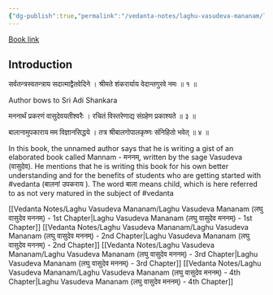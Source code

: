 ```yaml
---
{"dg-publish":true,"permalink":"/vedanta-notes/laghu-vasudeva-mananam/laghu-vasudeva-mananam/"}
---
```


[Book link](https://archive.org/details/LaghuvasudevamananamSubrahmanyaSastri1928SVV)

## Introduction

सर्वतन्त्रस्वतन्त्राय सदात्माद्वैतवेदिने । 
श्रीमते शंकरार्याय वेदान्तगुरवे नमः ॥ १ ॥

Author bows to Sri Adi Shankara

मननार्थं प्रकरणं वासुदेवयतीश्वरैः । 
रचितं विस्तरेणाद्य संग्रहेण प्रकाश्यते ॥ ३ ॥

बालानामुपकाराय मम विज्ञानसिद्धये । 
तत्र श्रीबालगोपालकृष्णः संनिहितो भवेत् ॥ ४ ॥

In this book, the unnamed author says that he is writing a gist of an elaborated book called Mannam - मननम्, written by the sage Vasudeva (वासुदेव). He mentions that he is writing this book for his own better understanding and for the benefits of students who are getting started with #vedanta  (बालनां उपकराय ). The word बाला means child, which is here referred to as not very matured in the  subject of #vedanta 


[[Vedanta Notes/Laghu Vasudeva Mananam/Laghu Vasudeva Mananam (लघु वासुदेव मननम्) - 1st Chapter\|Laghu Vasudeva Mananam (लघु वासुदेव मननम्) - 1st Chapter]]
[[Vedanta Notes/Laghu Vasudeva Mananam/Laghu Vasudeva Mananam (लघु वासुदेव मननम्) - 2nd Chapter\|Laghu Vasudeva Mananam (लघु वासुदेव मननम्) - 2nd Chapter]]
[[Vedanta Notes/Laghu Vasudeva Mananam/Laghu Vasudeva Mananam (लघु वासुदेव मननम्) - 3rd Chapter\|Laghu Vasudeva Mananam (लघु वासुदेव मननम्) - 3rd Chapter]]
[[Vedanta Notes/Laghu Vasudeva Mananam/Laghu Vasudeva Mananam (लघु वासुदेव मननम्) - 4th Chapter\|Laghu Vasudeva Mananam (लघु वासुदेव मननम्) - 4th Chapter]]



